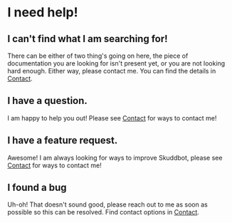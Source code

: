 # I need help!

## I can't find what I am searching for!
There can be either of two thing's going on here, the piece of documentation you are looking for isn't present yet, or you are not looking hard enough. Either way, please contact me. You can find the details in [Contact](contact.md).

## I have a question.
I am happy to help you out! Please see [Contact](contact.md) for ways to contact me!

## I have a feature request.
Awesome! I am always looking for ways to improve Skuddbot, please see [Contact](contact.md) for ways to contact me!

## I found a bug
Uh-oh! That doesn't sound good, please reach out to me as soon as possible so this can be resolved. Find contact options in [Contact](contact.md).